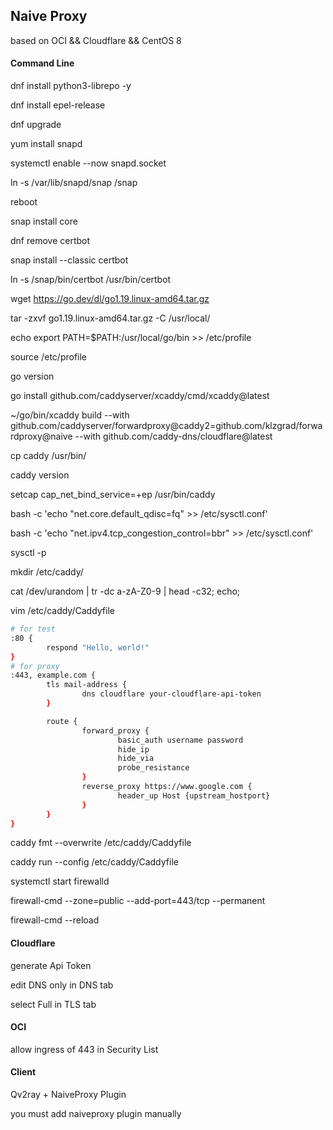 ## Naive Proxy



based on OCI && Cloudflare && CentOS 8



#### Command Line

dnf install python3-librepo -y

dnf install epel-release

dnf upgrade

yum install snapd

systemctl enable --now snapd.socket

ln -s /var/lib/snapd/snap /snap

reboot

snap install core

dnf remove certbot

snap install --classic certbot

ln -s /snap/bin/certbot /usr/bin/certbot



wget https://go.dev/dl/go1.19.linux-amd64.tar.gz

tar -zxvf go1.19.linux-amd64.tar.gz -C /usr/local/

echo export PATH=$PATH:/usr/local/go/bin  >> /etc/profile

source /etc/profile

go version

go install github.com/caddyserver/xcaddy/cmd/xcaddy@latest

~/go/bin/xcaddy build --with github.com/caddyserver/forwardproxy@caddy2=github.com/klzgrad/forwardproxy@naive --with github.com/caddy-dns/cloudflare@latest

cp caddy /usr/bin/

caddy version

setcap cap_net_bind_service=+ep /usr/bin/caddy

bash -c 'echo "net.core.default_qdisc=fq" >> /etc/sysctl.conf'

bash -c 'echo "net.ipv4.tcp_congestion_control=bbr" >> /etc/sysctl.conf'

sysctl -p

mkdir /etc/caddy/

cat /dev/urandom | tr -dc a-zA-Z0-9 | head -c32; echo;

vim /etc/caddy/Caddyfile

```bash
# for test
:80 {
        respond "Hello, world!"
}
# for proxy
:443, example.com {
        tls mail-address {
                dns cloudflare your-cloudflare-api-token
        }

        route {
                forward_proxy {
                        basic_auth username password
                        hide_ip
                        hide_via
                        probe_resistance
                }
                reverse_proxy https://www.google.com {
                        header_up Host {upstream_hostport}
                }
        }
}
```

caddy fmt --overwrite /etc/caddy/Caddyfile

caddy run --config /etc/caddy/Caddyfile

systemctl start firewalld

firewall-cmd --zone=public --add-port=443/tcp --permanent 

firewall-cmd --reload



#### Cloudflare

generate Api Token 

edit DNS only in DNS tab

select Full in TLS tab



#### OCI

allow ingress of 443 in Security List



#### Client

Qv2ray + NaiveProxy Plugin

you must add naiveproxy plugin manually